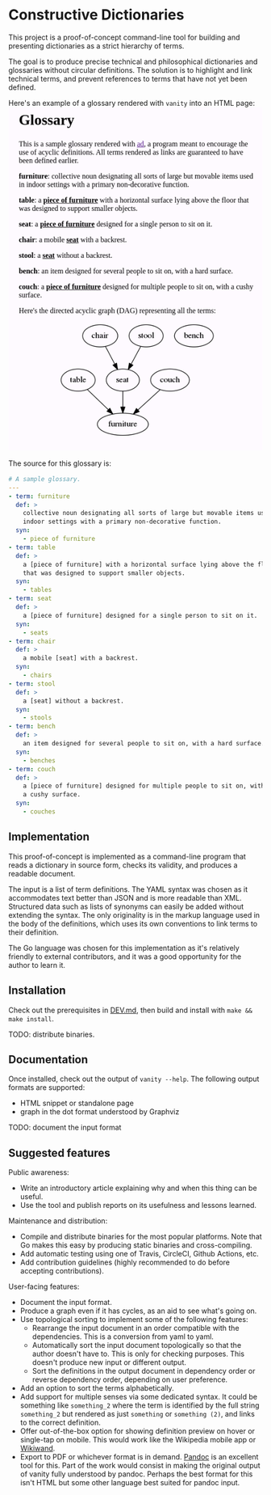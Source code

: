 Constructive Dictionaries
==

This project is a proof-of-concept command-line tool for building and
presenting dictionaries as a strict hierarchy of terms.

The goal is to produce precise technical and philosophical dictionaries and
glossaries without circular definitions. The solution is to highlight
and link technical terms, and prevent references to terms that have not
yet been defined.

Here's an example of a glossary rendered with `vanity` into an HTML page:
![Example](screenshot.png)

The source for this glossary is:

```yaml
# A sample glossary.
---
- term: furniture
  def: >
    collective noun designating all sorts of large but movable items used in
    indoor settings with a primary non-decorative function.
  syn:
    - piece of furniture
- term: table
  def: >
    a [piece of furniture] with a horizontal surface lying above the floor
    that was designed to support smaller objects.
  syn:
    - tables
- term: seat
  def: >
    a [piece of furniture] designed for a single person to sit on it.
  syn:
    - seats
- term: chair
  def: >
    a mobile [seat] with a backrest.
  syn:
    - chairs
- term: stool
  def: >
    a [seat] without a backrest.
  syn:
    - stools
- term: bench
  def: >
    an item designed for several people to sit on, with a hard surface.
  syn:
    - benches
- term: couch
  def: >
    a [piece of furniture] designed for multiple people to sit on, with
    a cushy surface.
  syn:
    - couches
```

Implementation
--

This proof-of-concept is implemented as a command-line program that
reads a dictionary in source form, checks its validity, and produces a
readable document.

The input is a list of term definitions. The YAML syntax was chosen as
it accommodates text better than JSON and is more readable than
XML. Structured data such as lists of synonyms can easily be added
without extending the syntax. The only originality is in the markup
language used in the body of the definitions, which uses its own
conventions to link terms to their definition.

The Go language was chosen for this implementation as it's relatively
friendly to external contributors, and it was a good opportunity for
the author to learn it.

Installation
--

Check out the prerequisites in [DEV.md](DEV.md), then build and install with
`make && make install`.

TODO: distribute binaries.

Documentation
--

Once installed, check out the output of `vanity --help`.
The following output formats are supported:

* HTML snippet or standalone page
* graph in the dot format understood by Graphviz

TODO: document the input format

Suggested features
--

Public awareness:
* Write an introductory article explaining why and when this thing can
  be useful.
* Use the tool and publish reports on its usefulness and lessons
  learned.

Maintenance and distribution:
* Compile and distribute binaries for the most popular platforms. Note
  that Go makes this easy by producing static binaries and
  cross-compiling.
* Add automatic testing using one of Travis, CircleCI, Github Actions,
  etc.
* Add contribution guidelines (highly recommended to do before
  accepting contributions).

User-facing features:
* Document the input format.
* Produce a graph even if it has cycles, as an aid to see what's going
  on.
* Use topological sorting to implement some of the following features:
  - Rearrange the input document in an order compatible with the
    dependencies. This is a conversion from yaml to yaml.
  - Automatically sort the input document topologically so that the
    author doesn't have to. This is only for checking purposes.
    This doesn't produce new input or different output.
  - Sort the definitions in the output document in dependency order
    or reverse dependency order, depending on user preference.
* Add an option to sort the terms alphabetically.
* Add support for multiple senses via some dedicated syntax. It could
  be something like `something_2` where the term is identified by the
  full string `something_2` but rendered as just `something` or
  `something (2)`, and links to the correct definition.
* Offer out-of-the-box option for showing definition preview on hover
  or single-tap on mobile. This would work like the Wikipedia mobile
  app or [Wikiwand](https://www.wikiwand.com/en/Hippopotamus).
* Export to PDF or whichever format is in
  demand. [Pandoc](https://pandoc.org/) is an excellent tool for
  this. Part of the work would consist in making the original output
  of vanity fully understood by pandoc. Perhaps the best format for
  this isn't HTML but some other language best suited for pandoc input.
